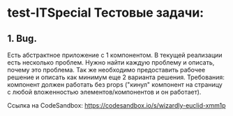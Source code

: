 # test-ITSpecial Тестовые задачи:

## 1. Bug.
Есть абстрактное приложение с 1 компонентом. В текущей реализации есть несколько проблем. Нужно найти каждую проблему и описать, почему это проблема. Так же необходимо предоставить рабочее решение и описать как минимум еще 2 варианта решения. Требования: компонент должен работать без props ("кинул" компонент на страницу с любой вложенностью элементов/компонентов и он работает).
 
Ссылка на CodeSandbox: https://codesandbox.io/s/wizardly-euclid-xmm1p
